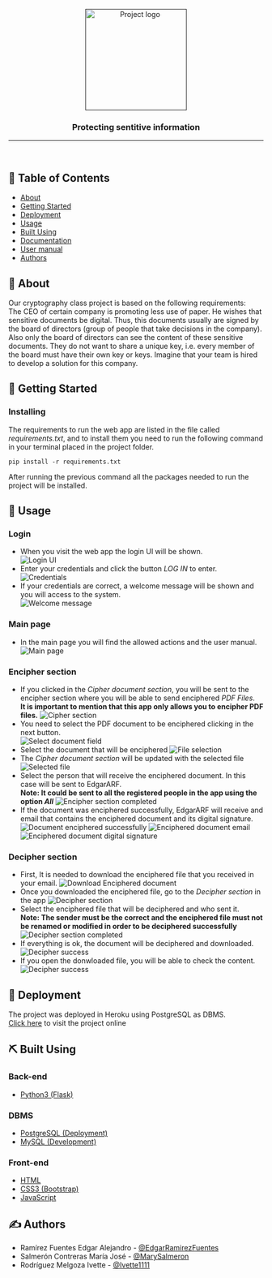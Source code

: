 <p align="center">
  <a href="" rel="noopener">
 <img width=200px height=200px src="https://i.imgur.com/xR2zjiu.jpeg" alt="Project logo"></a>
</p>

<h3 align="center">Protecting sentitive information</h3>

---
<br>

## 📝 Table of Contents

- [About](#about)
- [Getting Started](#getting_started)
- [Deployment](#deployment)
- [Usage](#usage)
- [Built Using](#built_using)
- [Documentation](.\README_FILES\documentation\Protecting_sentitive_information.pdf)
- [User manual](.\README_FILES\documentation\UserManual.pdf)
- [Authors](#authors)

## 🧐 About <a name = "about"></a>
Our cryptography class project is based on the following requirements:  
The CEO of certain company is promoting less use of paper. He wishes that sensitive
documents be digital. Thus, this documents usually are signed by the board of directors
(group of people that take decisions in the company). Also only the board of directors 
can see the content of these sensitive documents. They do not want to share a unique key,
i.e. every member of the board must have their own key or keys. Imagine that your team is hired to develop a solution for this company.

## 🏁 Getting Started <a name = "getting_started"></a>
### Installing
The requirements to run the web app are listed in the file called <i>requirements.txt</i>, and to install them you need to run the following command in your terminal placed in the project folder.
```
pip install -r requirements.txt
```
After running the previous command all the packages needed to run the project will be installed.

## 🎈 Usage <a name="usage"></a>

### Login
- When you visit the web app the login UI will be shown.  
![Login UI](.\README_FILES\img\loginUI.JPG)
- Enter your credentials and click the button <i>LOG IN</i> to enter.  
![Credentials](.\README_FILES\img\credentials.JPG)
- If your credentials are correct, a welcome message will be shown and you will access to the system.  
![Welcome message](.\README_FILES\img\welcome.JPG)

### Main page
- In the main page you will find the allowed actions and the user manual.
![Main page](.\README_FILES\img\mainPage.JPG)

### Encipher section
- If you clicked in the <i>Cipher document section</i>, you will be sent to the encipher  section where you will be able to send enciphered <i>PDF Files</i>.   
<b>It is important to mention that this app only allows you to encipher PDF files.</b>
![Cipher section](.\README_FILES\img\cipherSection.JPG)
- You need to select the PDF document to be enciphered clicking in the next button.  
![Select document field](.\README_FILES\img\selectDocumentEncipher.JPG)
- Select the document that will be enciphered
![File selection](.\README_FILES\img\fileSelectionEncipher.JPG)
- The <i>Cipher document section</i> will be updated with the selected file
![Selected file](.\README_FILES\img\selectedDocumentEncipher.JPG)
- Select the person that will receive the enciphered document. In this case will be sent to EdgarARF.    
<b>Note: It could be sent to all the registered people in the app using the option <i>All</i></b>
![Encipher section completed](.\README_FILES\img\encipherSectionComplete.JPG)
- If the document was enciphered successfully, EdgarARF will receive and email that contains the enciphered document and its digital signature.  
![Document enciphered successfully](.\README_FILES\img\encryptSuccess.JPG)
![Enciphered document email](.\README_FILES\img\encipherEmail.JPG)
![Enciphered document digital signature](.\README_FILES\img\digitalSignature.JPG)

### Decipher section
- First, It is needed to download the enciphered file that you received in your email.
![Download Enciphered document](.\README_FILES\img\downloadBinaryDecipher.JPG)
- Once you downloaded the enciphered file, go to the <i>Decipher section</i> in the app
![Decipher section](.\README_FILES\img\decipherSection.JPG)
- Select the enciphered file that will be deciphered and who sent it.  
<b>Note: The sender must be the correct and the enciphered file must not be renamed or modified in order to be deciphered successfully</b>
![Decipher section completed](.\README_FILES\img\decipherSectionComplete.JPG)
- If everything is ok, the document will be deciphered and downloaded.
![Decipher success](.\README_FILES\img\decipherSuccess.JPG)
- If you open the donwloaded file, you will be able to check the content.
![Decipher success](.\README_FILES\img\decipheredDocument.JPG)

## 🚀 Deployment <a name = "deployment"></a>
The project was deployed in Heroku using PostgreSQL as DBMS.  
[Click here](https://crypto-project-escom.herokuapp.com/login) to visit the project online

## ⛏️ Built Using <a name = "built_using"></a>
### Back-end
- [Python3 (Flask)](https://flask.palletsprojects.com/)
### DBMS
- [PostgreSQL (Deployment)](https://www.postgresql.org/)
- [MySQL (Development)](https://www.mysql.com/)
### Front-end
- [HTML](https://developer.mozilla.org/en-US/docs/Learn/Getting_started_with_the_web/HTML_basics)
- [CSS3 (Bootstrap)](https://getbootstrap.com/)
- [JavaScript](https://developer.mozilla.org/en-US/docs/Web/JavaScript)

## ✍️ Authors <a name = "authors"></a>

- Ram&iacute;rez Fuentes Edgar Alejandro - [@EdgarRamirezFuentes](https://github.com/EdgarRamirezFuentes)
- Salmer&oacute;n Contreras Mar&iacute;a Jos&eacute; - [@MarySalmeron](https://github.com/MarySalmeron)
- Rodr&iacute;guez Melgoza Ivette - [@Ivette1111](https://github.com/Ivette1111)
